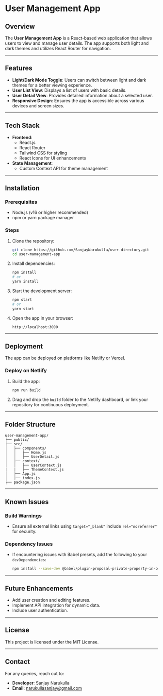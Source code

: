 # User Management App

## Overview
The **User Management App** is a React-based web application that allows users to view and manage user details. The app supports both light and dark themes and utilizes React Router for navigation.

---

## Features
- **Light/Dark Mode Toggle**: Users can switch between light and dark themes for a better viewing experience.
- **User List View**: Displays a list of users with basic details.
- **User Detail View**: Provides detailed information about a selected user.
- **Responsive Design**: Ensures the app is accessible across various devices and screen sizes.

---

## Tech Stack
- **Frontend**:
  - React.js
  - React Router
  - Tailwind CSS for styling
  - React Icons for UI enhancements
- **State Management**:
  - Custom Context API for theme management

---

## Installation

### Prerequisites
- Node.js (v16 or higher recommended)
- npm or yarn package manager

### Steps
1. Clone the repository:
   ```bash
   git clone https://github.com/SanjayNarukulla/user-directory.git
   cd user-management-app
   ```

2. Install dependencies:
   ```bash
   npm install
   # or
   yarn install
   ```

3. Start the development server:
   ```bash
   npm start
   # or
   yarn start
   ```

4. Open the app in your browser:
   ```
   http://localhost:3000
   ```

---

## Deployment
The app can be deployed on platforms like Netlify or Vercel.

### Deploy on Netlify
1. Build the app:
   ```bash
   npm run build
   ```

2. Drag and drop the `build` folder to the Netlify dashboard, or link your repository for continuous deployment.

---

## Folder Structure
```
user-management-app/
├── public/
├── src/
│   ├── components/
│   │   ├── Home.js
│   │   ├── UserDetail.js
│   ├── context/
│   │   ├── UserContext.js
|   |   ├── ThemeContext.js
│   ├── App.js
│   ├── index.js
├── package.json
```

---

## Known Issues
### Build Warnings
- Ensure all external links using `target="_blank"` include `rel="noreferrer"` for security.

### Dependency Issues
- If encountering issues with Babel presets, add the following to your `devDependencies`:
  ```bash
  npm install --save-dev @babel/plugin-proposal-private-property-in-object
  ```

---

## Future Enhancements
- Add user creation and editing features.
- Implement API integration for dynamic data.
- Include user authentication.

---

## License
This project is licensed under the MIT License.

---

## Contact
For any queries, reach out to:
- **Developer**: Sanjay Narukulla
- **Email**: [narukullasanjay@gmail.com](mailto:narukullasanjay@gmail.com)
